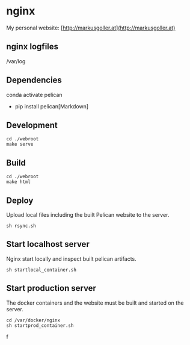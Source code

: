 # nginx
My personal website: [http://markusgoller.at](http://markusgoller.at)

## nginx logfiles

/var/log

## Dependencies

conda activate pelican

* pip install pelican[Markdown]

## Development

```
cd ./webroot
make serve
```

## Build

```
cd ./webroot
make html
```

## Deploy

Upload local files including the built Pelican website to the server.

```
sh rsync.sh
```

## Start localhost server

Nginx start locally and inspect built pelican artifacts.
```
sh startlocal_container.sh
```


## Start production server
The docker containers and the website must be built and started on the server.

```
cd /var/docker/nginx
sh startprod_container.sh
```
f
